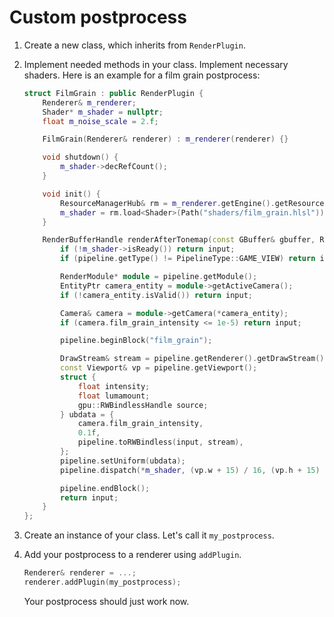 # Custom postprocess

1. Create a new class, which inherits from `RenderPlugin`.
2. Implement needed methods in your class. Implement necessary shaders. Here is an example for a film grain postprocess:

	```cpp
	struct FilmGrain : public RenderPlugin {
		Renderer& m_renderer;
		Shader* m_shader = nullptr;
		float m_noise_scale = 2.f;

		FilmGrain(Renderer& renderer) : m_renderer(renderer) {}

		void shutdown() {
			m_shader->decRefCount();
		}

		void init() {
			ResourceManagerHub& rm = m_renderer.getEngine().getResourceManager();
			m_shader = rm.load<Shader>(Path("shaders/film_grain.hlsl"));
		}

		RenderBufferHandle renderAfterTonemap(const GBuffer& gbuffer, RenderBufferHandle input, Pipeline& pipeline) override {
			if (!m_shader->isReady()) return input;
			if (pipeline.getType() != PipelineType::GAME_VIEW) return input;

			RenderModule* module = pipeline.getModule();
			EntityPtr camera_entity = module->getActiveCamera();
			if (!camera_entity.isValid()) return input;

			Camera& camera = module->getCamera(*camera_entity);
			if (camera.film_grain_intensity <= 1e-5) return input;

			pipeline.beginBlock("film_grain");

			DrawStream& stream = pipeline.getRenderer().getDrawStream();
			const Viewport& vp = pipeline.getViewport();
			struct {
				float intensity;
				float lumamount;
				gpu::RWBindlessHandle source;
			} ubdata = {
				camera.film_grain_intensity,
				0.1f,
				pipeline.toRWBindless(input, stream),
			};
			pipeline.setUniform(ubdata);
			pipeline.dispatch(*m_shader, (vp.w + 15) / 16, (vp.h + 15) / 16, 1);

			pipeline.endBlock();
			return input;
		}
	};
	```
	
3. Create an instance of your class. Let's call it `my_postprocess`.
4. Add your postprocess to a renderer using `addPlugin`.

	```cpp
	Renderer& renderer = ...;
	renderer.addPlugin(my_postprocess);
	```

	Your postprocess should just work now.